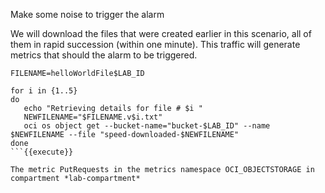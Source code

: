 Make some noise to trigger the alarm

We will download the files that were created earlier in this scenario, all of them in rapid succession (within one minute). This traffic will generate metrics that should the alarm to be triggered.
```
FILENAME=helloWorldFile$LAB_ID

for i in {1..5}
do
   echo "Retrieving details for file # $i "
   NEWFILENAME="$FILENAME.v$i.txt"
   oci os object get --bucket-name="bucket-$LAB_ID" --name $NEWFILENAME --file "speed-downloaded-$NEWFILENAME"
done
```{{execute}}

The metric PutRequests in the metrics namespace OCI_OBJECTSTORAGE in compartment *lab-compartment* 